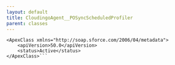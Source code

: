 ```yaml
---
layout: default
title: CloudingoAgent__POSyncScheduledProfiler
parent: classes
---
```


```<?xml version="1.0" encoding="UTF-8"?>
<ApexClass xmlns="http://soap.sforce.com/2006/04/metadata">
    <apiVersion>50.0</apiVersion>
    <status>Active</status>
</ApexClass>```

